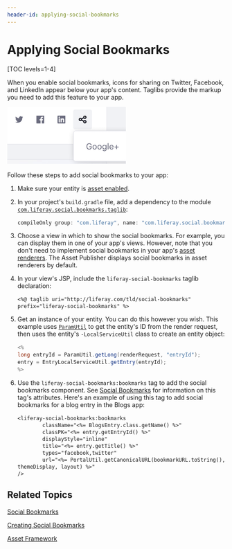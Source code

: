 ```yaml
---
header-id: applying-social-bookmarks
---
```


# Applying Social Bookmarks

[TOC levels=1-4]

When you enable social bookmarks, icons for sharing on Twitter, Facebook, and 
LinkedIn appear below your app's content. Taglibs provide the markup you need 
to add this feature to your app. 

![Figure 1: These social bookmarks are in the inline display style.](../../../images/social-bookmarks-inline.png)

Follow these steps to add social bookmarks to your app: 

1.  Make sure your entity is 
    [asset enabled](/docs/7-2/frameworks/-/knowledge_base/f/asset-framework). 

2.  In your project's `build.gradle` file, add a dependency to the module 
    [`com.liferay.social.bookmarks.taglib`](https://repository.liferay.com/nexus/content/repositories/liferay-public-releases/com/liferay/com.liferay.social.bookmarks.taglib/): 

    ```groovy
    compileOnly group: "com.liferay", name: "com.liferay.social.bookmarks.taglib", version: "1.0.0"
    ```

3.  Choose a view in which to show the social bookmarks. For example, you can 
    display them in one of your app's views. However, note that you don't need 
    to implement social bookmarks in your app's 
    [asset renderers](/docs/7-2/frameworks/-/knowledge_base/f/creating-an-asset-renderer). 
    The Asset Publisher displays social bookmarks in asset renderers by default. 

4.  In your view's JSP, include the `liferay-social-bookmarks` taglib 
    declaration: 

    ```markup
    <%@ taglib uri="http://liferay.com/tld/social-bookmarks" prefix="liferay-social-bookmarks" %>
    ```

5.  Get an instance of your entity. You can do this however you wish. This 
    example uses 
    [`ParamUtil`](@platform-ref@/7.2-latest/javadocs/portal-kernel/com/liferay/portal/kernel/util/ParamUtil.html) 
    to get the entity's ID from the render request, then uses the entity's 
    `-LocalServiceUtil` class to create an entity object: 

    ```java
    <%
    long entryId = ParamUtil.getLong(renderRequest, "entryId");
    entry = EntryLocalServiceUtil.getEntry(entryId);
    %>
    ```

6.  Use the `liferay-social-bookmarks:bookmarks` tag to add the social bookmarks 
    component. See 
    [Social Bookmarks](/docs/7-2/frameworks/-/knowledge_base/f/social-api#social-bookmarks) 
    for information on this tag's attributes. Here's an example of using this 
    tag to add social bookmarks for a blog entry in the Blogs app: 

    ```markup
    <liferay-social-bookmarks:bookmarks
            className="<%= BlogsEntry.class.getName() %>"
            classPK="<%= entry.getEntryId() %>"
            displayStyle="inline"
            title="<%= entry.getTitle() %>"
            types="facebook,twitter"
            url="<%= PortalUtil.getCanonicalURL(bookmarkURL.toString(), themeDisplay, layout) %>"
    />
    ```

## Related Topics

[Social Bookmarks](/docs/7-2/frameworks/-/knowledge_base/f/social-api#social-bookmarks)

[Creating Social Bookmarks](/docs/7-2/frameworks/-/knowledge_base/f/creating-social-bookmarks)

[Asset Framework](/docs/7-2/frameworks/-/knowledge_base/f/asset-framework)

